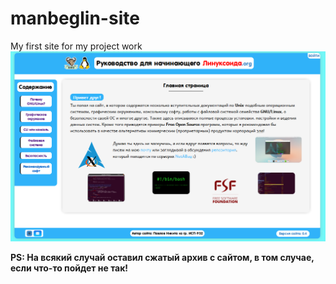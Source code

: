 # manbeglin-site
My first site for my project work
![превью сайта](preview.png)

**PS: На всякий случай оставил сжатый архив с сайтом, в том случае, если что-то пойдет не так!**